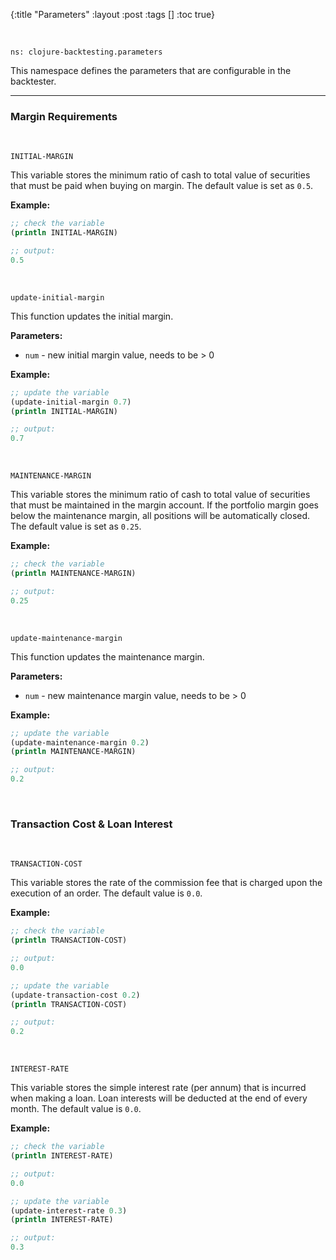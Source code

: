 {:title "Parameters"
 :layout :post
 :tags  []
 :toc true}


<style>
/* table styles */
table, th, td {
  border: 1px solid black;
  padding: 5px;
}
</style>

<br>

`ns: clojure-backtesting.parameters`

This namespace defines the parameters that are configurable in the backtester.

---

### Margin Requirements

<br>

`INITIAL-MARGIN`

This variable stores the minimum ratio of cash to total value of securities that must be paid when buying on margin. The default value is set as `0.5`.

**Example:**

```clojure
;; check the variable
(println INITIAL-MARGIN)

;; output:
0.5
```

<br>

`update-initial-margin`

This function updates the initial margin.

**Parameters:**

- `num` - new initial margin value, needs to be > 0

**Example:**

```clojure
;; update the variable
(update-initial-margin 0.7)
(println INITIAL-MARGIN)

;; output:
0.7
```

<br>

`MAINTENANCE-MARGIN`

This variable stores the minimum ratio of cash to total value of securities that must be maintained in the margin account. If the portfolio margin goes below the maintenance margin, all positions will be automatically closed. The default value is set as `0.25`.

**Example:**

```clojure
;; check the variable
(println MAINTENANCE-MARGIN)

;; output:
0.25
```

<br>

`update-maintenance-margin`

This function updates the maintenance margin.

**Parameters:**

- `num` - new maintenance margin value, needs to be > 0

**Example:**

```clojure
;; update the variable
(update-maintenance-margin 0.2)
(println MAINTENANCE-MARGIN)

;; output:
0.2
```

<br>

### Transaction Cost & Loan Interest

<br>

`TRANSACTION-COST`

This variable stores the rate of the commission fee that is charged upon the execution of an order. The default value is `0.0`.

**Example:**

```clojure
;; check the variable
(println TRANSACTION-COST)

;; output:
0.0
```

```clojure
;; update the variable
(update-transaction-cost 0.2)
(println TRANSACTION-COST)

;; output:
0.2
```

<br>

`INTEREST-RATE`

This variable stores the simple interest rate (per annum) that is incurred when making a loan. Loan interests will be deducted at the end of every month. The default value is `0.0`.

**Example:**

```clojure
;; check the variable
(println INTEREST-RATE)

;; output:
0.0
```

```clojure
;; update the variable
(update-interest-rate 0.3)
(println INTEREST-RATE)

;; output:
0.3
```

<br>
